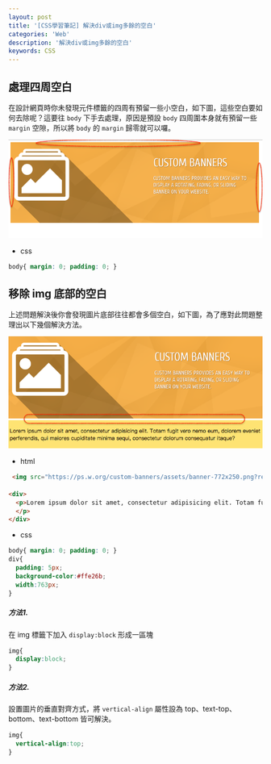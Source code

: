 ```yaml
---
layout: post
title: '[CSS學習筆記] 解決div或img多餘的空白'
categories: 'Web'
description: '解決div或img多餘的空白'
keywords: CSS
---
```


## 處理四周空白
在設計網頁時你未發現元件標籤的四周有預留一些小空白，如下圖，這些空白要如何去除呢？這要往 `body` 下手去處理，原因是預設 `body` 四周圍本身就有預留一些 `margin` 空隙，所以將 `body` 的 `margin` 歸零就可以囉。

<img src="/images/posts/web/img1061219-2.png">


- css
```css
body{ margin: 0; padding: 0; }
```

## 移除 img 底部的空白

上述問題解決後你會發現圖片底部往往都會多個空白，如下圖，為了應對此問題整理出以下幾個解決方法。

<img src="/images/posts/web/img1061219-3.png">

- html

```html
 <img src="https://ps.w.org/custom-banners/assets/banner-772x250.png?rev=1101436">

<div>
  <p>Lorem ipsum dolor sit amet, consectetur adipisicing elit. Totam fugit vero nemo eum, dolorem eveniet perferendis, qui maiores cupiditate minima sequi, consectetur dolorum consequatur itaque?
  </p>
</div>
```

- css

```css
body{ margin: 0; padding: 0; }
div{
  padding: 5px;
  background-color:#ffe26b;
  width:763px;
}
```

##### 方法1.

在 img 標籤下加入 `display:block` 形成一區塊

```css
img{
  display:block;
}
  ```

##### 方法2.
設置圖片的垂直對齊方式，將 `vertical-align` 屬性設為 top、text-top、bottom、text-bottom 皆可解決。

```css
img{
  vertical-align:top;
}
```
